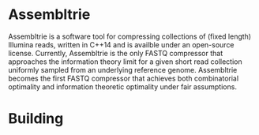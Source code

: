 # Assembltrie
Assembltrie is a software tool for compressing collections of (fixed length) Illumina reads, written in C++14 and is availble under an open-source license. Currently, Assembltrie is the only FASTQ compressor that approaches the information theory limit for a given short read collection uniformly sampled from an underlying reference genome. Assembltrie becomes the first FASTQ compressor that achieves both combinatorial optimality and information theoretic optimality under fair assumptions.

# Building
